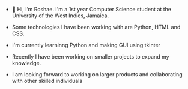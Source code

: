 - 👋 Hi, I’m Roshae. I'm a 1st year Computer Science student at the University of the West Indies, Jamaica. 

- Some technologies I have been working with are Python, HTML and CSS.
- I'm currently learninng Python and making GUI using tkinter
- Recently I have been working on smaller projects to expand my knowledge. 
- I am looking forward to working on larger products and collaborating with other skilled individuals




